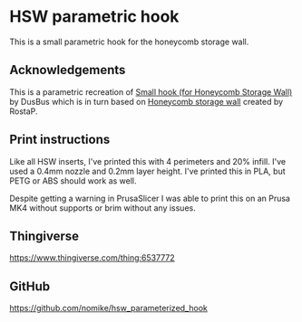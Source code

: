 # HSW parametric hook

This is a small parametric hook for the honeycomb storage wall.

## Acknowledgements

This is a parametric recreation of [Small hook (for Honeycomb Storage Wall)](https://www.printables.com/model/259531-small-hook-for-honeycomb-storage-wall) by DusBus which is in turn based on [Honeycomb storage wall](https://www.printables.com/model/152592-honeycomb-storage-wall) created by RostaP.

## Print instructions

Like all HSW inserts, I've printed this with 4 perimeters and 20% infill. I've used a 0.4mm nozzle and 0.2mm layer height. I've printed this in PLA, but PETG or ABS should work as well.

Despite getting a warning in PrusaSlicer I was able to print this on an Prusa MK4 without supports or brim without any issues.

## Thingiverse

https://www.thingiverse.com/thing:6537772

## GitHub

https://github.com/nomike/hsw_parameterized_hook
